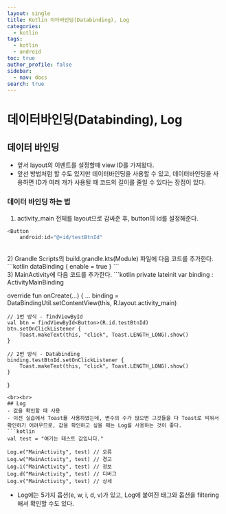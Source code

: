 ```yaml
---
layout: single
title: Kotlin 이터바인딩(Databinding), Log
categories:
  - kotlin
tags:
  - kotlin
  - android
toc: true
author_profile: false
sidebar:
  - nav: docs
search: true
---
```

# 데이터바인딩(Databinding), Log
## 데이터 바인딩
- 앞서 layout의 이벤트를 설정할때 view ID를 가져왔다.
- 앞선 방법처럼 할 수도 있지만 데이터바인딩을 사용할 수 있고, 데이터바인딩을 사용하면 ID가 여러 개가 사용될 때 코드의 길이를 줄일 수 있다는 장점이 있다.

### 데이터 바인딩 하는 법
1) activity_main 전체를 layout으로 감싸준 후, button의 id를 설정해준다.
```kotlin
<Button
	android:id="@+id/testBtnId"
```
<br>
2) Grandle Scripts의 build.grandle.kts(Module) 파일에 다음 코드를 추가한다.
```kotlin
dataBinding {
	enable = true
}
```
<br>
3) MainActivity에 다음 코드를 추가한다.
```kotlin
private lateinit var binding : ActivityMainBinding

override fun onCreate(...) {
	...
	binding = DataBindingUtil.setContentView(this, R.layout.activity_main)

	// 1번 방식 - findViewById
	val btn = findViewById<Button>(R.id.testBtnId)
	btn.setOnClickListener {
		Toast.makeText(this, "click", Toast.LENGTH_LONG).show()
	}

	// 2번 방식 - Databinding
	binding.testBtnId.setOnClickListener {
		Toast.makeText(this, "click", Toast.LENGTH_LONG).show()
	}
}
```
<br><br>
## Log
- 값을 확인할 때 사용
- 이전 실습에서 Toast를 사용하였는데, 변수의 수가 많으면 그것들을 다 Toast로 띄워서 확인하기 어려우므로, 값을 확인하고 싶을 때는 Log를 사용하는 것이 좋다.
```kotlin
val test = "여기는 테스트 값입니다."

Log.e("MainActivity", test) // 오류
Log.w("MainActivity", test) // 경고
Log.i("MainActivity", test) // 정보
Log.d("MainActivity", test) // 디버그
Log.v("MainActivity", test) // 상세
```
- Log에는 5가지 옵션(e, w, i, d, v)가 있고, Log에 붙여진 태그와 옵션을 filtering해서 확인할 수도 있다.